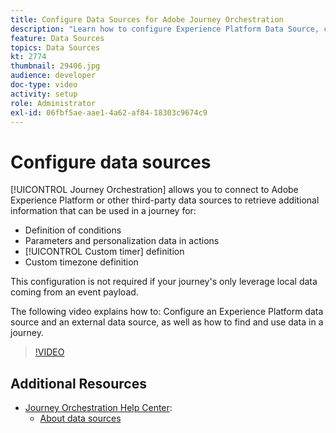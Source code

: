 ```yaml
---
title: Configure Data Sources for Adobe Journey Orchestration
description: "Learn how to configure Experience Platform Data Source, configure an external data source, and find and use data in a journey."
feature: Data Sources
topics: Data Sources
kt: 2774
thumbnail: 29406.jpg
audience: developer
doc-type: video
activity: setup
role: Administrator
exl-id: 06fbf5ae-aae1-4a62-af84-18303c9674c9
---
```

# Configure data sources

[!UICONTROL Journey Orchestration] allows you to connect to Adobe Experience Platform or other third-party data sources to retrieve additional information that can be used in a journey for:

* Definition of conditions
* Parameters and personalization data in actions
* [!UICONTROL Custom timer] definition
* Custom timezone definition

This configuration is not required if your journey's only leverage local data coming from an event payload.

The following video explains how to: Configure an Experience Platform data source and an external data source, as well as how to find and use data in a journey.

>[!VIDEO](https://video.tv.adobe.com/v/29406?quality=12)

## Additional Resources

* [Journey Orchestration Help Center](https://docs.adobe.com/content/help/en/journeys/using/journey-orchestration-home.html):
  * [About data sources](https://docs.adobe.com/content/help/en/journeys/using/data-source-journeys/about-data-sources.html)
